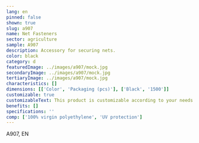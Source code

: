 ```yaml
---
lang: en
pinned: false
shown: true
slug: a907
name: Net Fasteners
sector: agriculture
sample: A907
description: Accessory for securing nets.
color: black
category: d
featuredImage: ../images/a907/mock.jpg
secondaryImage: ../images/a907/mock.jpg
tertiaryImage: ../images/a907/mock.jpg
characteristics: []
dimensions: [['Color', 'Packaging (pcs)'], ['Black', '1500']]
customizable: true
customizableText: This product is customizable according to your needs. Contact us for more information.
benefits: []
specifications: ''
comp: ['100% virgin polyethylene', 'UV protection']
---
```


A907, EN
